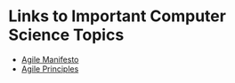 # Links to Important Computer Science Topics

* [Agile Manifesto](http://agilemanifesto.org/ "Agile Manifesto")
* [Agile Principles](http://agilemanifesto.org/principles.html "Agile 12 Principles")
